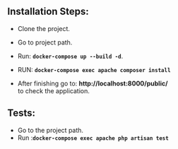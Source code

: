## Installation Steps:
- Clone the project.

- Go to project path.

- Run: **`docker-compose up --build -d`**.

- RUN: **`docker-compose exec apache composer install`**

- After finishing go to: **http://localhost:8000/public/**  
to check the application.     

## Tests:
- Go to the project path.
- Run :**`docker-compose exec apache php artisan test`**

